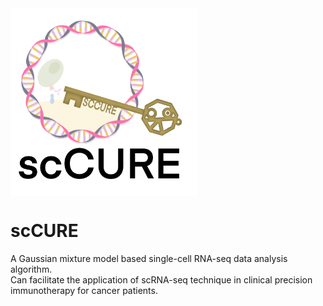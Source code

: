<img src="https://github.com/Hao-Zou-lab/scCURE/blob/main/1.png?raw=true" width = "300" height = "300" alt="" align=center />

# **scCURE**<br>
A Gaussian mixture model based single-cell RNA-seq data analysis algorithm.<br>
Can facilitate the application of scRNA-seq technique in clinical precision immunotherapy for cancer patients.<br>
